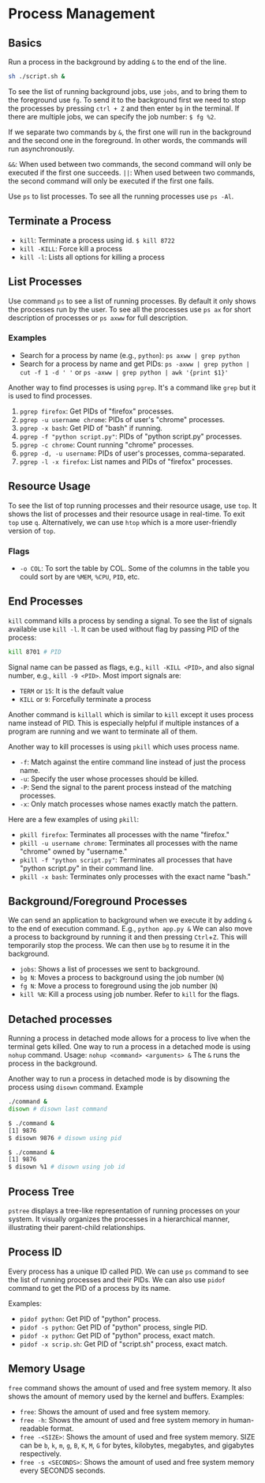 # Process Management

## Basics

Run a process in the background by adding `&` to the end of the line.

```bash
sh ./script.sh &
```

To see the list of running background jobs, use `jobs`, and to bring them to the foreground use `fg`. To send it to the background first we need to stop the processes by pressing `ctrl + Z` and then enter `bg` in the terminal. If there are multiple jobs, we can specify the job number: `$ fg %2`.

If we separate two commands by `&`, the first one will run in the background and the second one in the foreground. In other words, the commands will run asynchronously.

`&&`: When used between two commands, the second command will only be executed if the first one succeeds.
`||`: When used between two commands, the second command will only be executed if the first one fails.

Use `ps` to list processes. To see all the running processes use `ps -Al`.

## Terminate a Process

- `kill`: Terminate a process using id. `$ kill 8722`
- `kill -KILL`: Force kill a process
- `kill -l`: Lists all options for killing a process

## List Processes

Use command `ps` to see a list of running processes. By default it only shows the processes run by the user. To see all the processes use `ps ax` for short description of processes or `ps axww` for full description.

### Examples

- Search for a process by name (e.g., `python`): `ps axww | grep python`
- Search for a process by name and get PIDs: `ps -axww | grep python | cut -f 1 -d ' '` or `ps -axww | grep python | awk '{print $1}'`

Another way to find processes is using `pgrep`. It's a command like `grep` but it is used to find processes.

1. `pgrep firefox`: Get PIDs of "firefox" processes.
2. `pgrep -u username chrome`: PIDs of user's "chrome" processes.
3. `pgrep -x bash`: Get PID of "bash" if running.
4. `pgrep -f "python script.py"`: PIDs of "python script.py" processes.
5. `pgrep -c chrome`: Count running "chrome" processes.
6. `pgrep -d, -u username`: PIDs of user's processes, comma-separated.
7. `pgrep -l -x firefox`: List names and PIDs of "firefox" processes.

## Resource Usage

To see the list of top running processes and their resource usage, use `top`. It shows the list of processes and their resource usage in real-time. To exit `top` use `q`. Alternatively, we can use `htop` which is a more user-friendly version of `top`.

### Flags

- `-o COL`: To sort the table by COL. Some of the columns in the table you could sort by are `%MEM`, `%CPU`, `PID`, etc.

## End Processes

`kill` command kills a process by sending a signal. To see the list of signals available use `kill -l`.
It can be used without flag by passing PID of the process:

```bash
kill 8701 # PID
```

Signal name can be passed as flags, e.g., `kill -KILL <PID>`, and also signal number, e.g., `kill -9 <PID>`.
Most import signals are:

- `TERM` or `15`: It is the default value
- `KILL` or `9`: Forcefully terminate a process

Another command is `killall` which is similar to `kill` except it uses process name instead of PID. This is especially helpful if multiple instances of a program are running and we want to terminate all of them.

Another way to kill processes is using `pkill` which uses process name.

- `-f`: Match against the entire command line instead of just the process name.
- `-u`: Specify the user whose processes should be killed.
- `-P`: Send the signal to the parent process instead of the matching processes.
- `-x`: Only match processes whose names exactly match the pattern.

Here are a few examples of using `pkill`:

- `pkill firefox`: Terminates all processes with the name "firefox."
- `pkill -u username chrome`: Terminates all processes with the name "chrome" owned by "username."
- `pkill -f "python script.py"`: Terminates all processes that have "python script.py" in their command line.
- `pkill -x bash`: Terminates only processes with the exact name "bash."

## Background/Foreground Processes

We can send an application to background when we execute it by adding `&` to the end of execution command. E.g., `python app.py &`
We can also move a process to background by running it and then pressing `Ctrl`+`Z`. This will temporarily stop the process. We can then use `bg` to resume it in the background.

- `jobs`: Shows a list of processes we sent to background.
- `bg N`: Moves a process to background using the job number (`N`)
- `fg N`: Move a process to foreground using the job number (`N`)
- `kill %N`: Kill a process using job number. Refer to `kill` for the flags.

## Detached processes

Running a process in detached mode allows for a process to live when the terminal gets killed. One way to run a process in a detached mode is using `nohup` command.
Usage: `nohup <command> <arguments> &`
The `&` runs the process in the background.

Another way to run a process in detached mode is by disowning the process using `disown` command.
Example

```bash
./command &
disown # disown last command
```

```bash
$ ./command &
[1] 9876
$ disown 9876 # disown using pid
```

```bash
$ ./command &
[1] 9876
$ disown %1 # disown using job id
```

## Process Tree

`pstree` displays a tree-like representation of running processes on your system. It visually organizes the processes in a hierarchical manner, illustrating their parent-child relationships.

## Process ID

Every process has a unique ID called PID. We can use `ps` command to see the list of running processes and their PIDs. We can also use `pidof` command to get the PID of a process by its name.

Examples:

- `pidof python`: Get PID of "python" process.
- `pidof -s python`: Get PID of "python" process, single PID.
- `pidof -x python`: Get PID of "python" process, exact match.
- `pidof -x scrip.sh`: Get PID of "script.sh" process, exact match.

## Memory Usage

`free` command shows the amount of used and free system memory. It also shows the amount of memory used by the kernel and buffers.
Examples:

- `free`: Shows the amount of used and free system memory.
- `free -h`: Shows the amount of used and free system memory in human-readable format.
- `free -<SIZE>`: Shows the amount of used and free system memory. SIZE can be `b`, `k`, `m`, `g`, `B`, `K`, `M`, `G` for bytes, kilobytes, megabytes, and gigabytes respectively.
- `free -s <SECONDS>`: Shows the amount of used and free system memory every SECONDS seconds.
